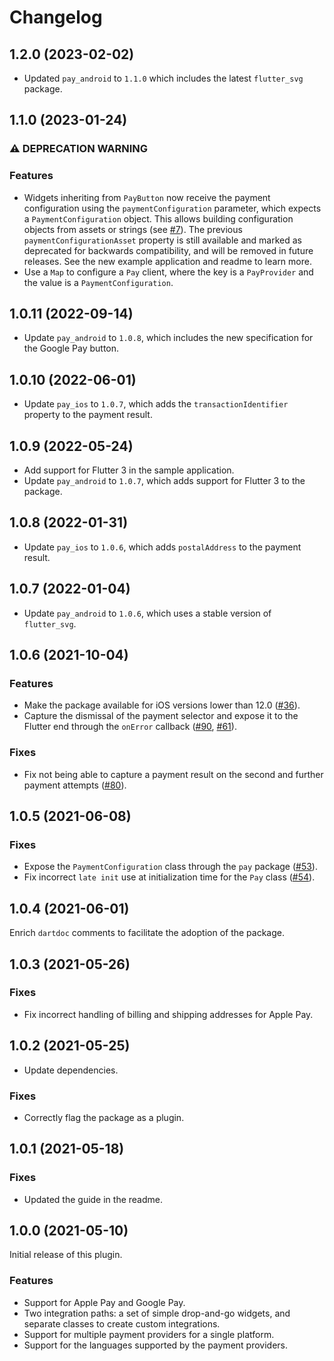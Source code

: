 # Changelog


## 1.2.0 (2023-02-02)
* Updated `pay_android` to `1.1.0` which includes the latest `flutter_svg` package.

## 1.1.0 (2023-01-24)

### ⚠ DEPRECATION WARNING

### Features
* Widgets inheriting from `PayButton` now receive the payment configuration using the `paymentConfiguration` parameter, which expects a `PaymentConfiguration` object. This allows building configuration objects from assets or strings (see [#7](https://github.com/google-pay/flutter-plugin/issues/7)). The previous `paymentConfigurationAsset` property is still available and marked as deprecated for backwards compatibility, and will be removed in future releases. See the new example application and readme to learn more.
* Use a `Map` to configure a `Pay` client, where the key is a `PayProvider` and the value is a `PaymentConfiguration`. 

## 1.0.11 (2022-09-14)

* Update `pay_android` to `1.0.8`, which includes the new specification for the Google Pay button.

## 1.0.10 (2022-06-01)

* Update `pay_ios` to `1.0.7`, which adds the `transactionIdentifier` property to the payment result.

## 1.0.9 (2022-05-24)

* Add support for Flutter 3 in the sample application.
* Update `pay_android` to `1.0.7`, which adds support for Flutter 3 to the package.

## 1.0.8 (2022-01-31)

* Update `pay_ios` to `1.0.6`, which adds `postalAddress` to the payment result.

## 1.0.7 (2022-01-04)

* Update `pay_android` to `1.0.6`, which uses a stable version of `flutter_svg`.

## 1.0.6 (2021-10-04)

### Features
* Make the package available for iOS versions lower than 12.0 ([#36](https://github.com/google-pay/flutter-plugin/issues/36)).
* Capture the dismissal of the payment selector and expose it to the Flutter end through the `onError` callback ([#90](https://github.com/google-pay/flutter-plugin/issues/90), [#61](https://github.com/google-pay/flutter-plugin/issues/61)).

### Fixes
* Fix not being able to capture a payment result on the second and further payment attempts ([#80](https://github.com/google-pay/flutter-plugin/issues/80)).

## 1.0.5 (2021-06-08)

### Fixes

* Expose the `PaymentConfiguration` class through the `pay` package ([#53](https://github.com/google-pay/flutter-plugin/issues/53)).
* Fix incorrect `late init` use at initialization time for the `Pay` class ([#54](https://github.com/google-pay/flutter-plugin/issues/54)).

## 1.0.4 (2021-06-01)
Enrich `dartdoc` comments to facilitate the adoption of the package.

## 1.0.3 (2021-05-26)

### Fixes

* Fix incorrect handling of billing and shipping addresses for Apple Pay.

## 1.0.2 (2021-05-25)

* Update dependencies.

### Fixes

* Correctly flag the package as a plugin.

## 1.0.1 (2021-05-18)

### Fixes

* Updated the guide in the readme.

## 1.0.0 (2021-05-10)
Initial release of this plugin.

### Features

* Support for Apple Pay and Google Pay.
* Two integration paths: a set of simple drop-and-go widgets, and separate classes to create custom integrations. 
* Support for multiple payment providers for a single platform.
* Support for the languages supported by the payment providers.
